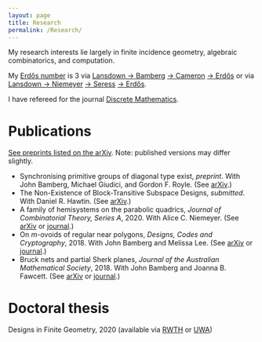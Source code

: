 ```yaml
---
layout: page
title: Research
permalink: /Research/
---
```


My research interests lie largely in finite incidence geometry, algebraic combinatorics, and computation.

My [Erdo&#779;s number](https://en.wikipedia.org/wiki/Erd%C5%91s_number) is 3 via [Lansdown &#8594; Bamberg](https://mathscinet.ams.org/mathscinet-getitem?mr=3779039) [&#8594; Cameron](https://mathscinet.ams.org/mathscinet-getitem?mr=3763899) [&#8594; Erdo&#779;s](https://mathscinet.ams.org/mathscinet-getitem?mr=1106651) or via [Lansdown &#8594; Niemeyer](https://mathscinet.ams.org/mathscinet-getitem?mr=4110234) [&#8594; Seress](https://mathscinet.ams.org/mathscinet-getitem?mr=1953539) [&#8594; Erdo&#779;s](https://mathscinet.ams.org/mathscinet-getitem?mr=837951).

I have refereed for the journal [Discrete Mathematics](https://www.journals.elsevier.com/discrete-mathematics).

# Publications
[See preprints listed on the arXiv](https://arxiv.org/a/0000-0002-8087-1329.html). Note: published versions may differ slightly.

- Synchronising primitive groups of diagonal type exist, *preprint*.
With John Bamberg, Michael Giudici, and Gordon F. Royle. (See [arXiv](https://arxiv.org/pdf/2104.13355.pdf).)
- The Non-Existence of Block-Transitive Subspace Designs, *submitted*.
With Daniel R. Hawtin. (See [arXiv](https://arxiv.org/pdf/2102.05142.pdf).)
- A family of hemisystems on the parabolic quadrics,
*Journal of Combinatorial Theory, Series A*, 2020.
With Alice C. Niemeyer. (See [arXiv](https://arxiv.org/pdf/1908.08886.pdf) or [journal](https://doi.org/10.1016/j.jcta.2020.105280).) 
- On *m*-ovoids of regular near polygons,
*Designs, Codes and Cryptography*,  2018.
With John Bamberg and Melissa Lee. (See [arXiv](https://arxiv.org/pdf/1612.07187) or [journal](http://dx.doi.org/10.1007/s10623-017-0373-1).)
- Bruck nets and partial Sherk planes,
*Journal of the Australian Mathematical Society*, 2018.
With John Bamberg and Joanna B. Fawcett. (See [arXiv](https://arxiv.org/pdf/1601.07231) or [journal](http://dx.doi.org/10.1017/S144678871700009X).)

# Doctoral thesis
Designs in Finite Geometry, 2020 (available via [RWTH](http://dx.doi.org/10.18154/RWTH-2020-12247) or [UWA](https://doi.org/10.26182/krb6-kk43))</br>
